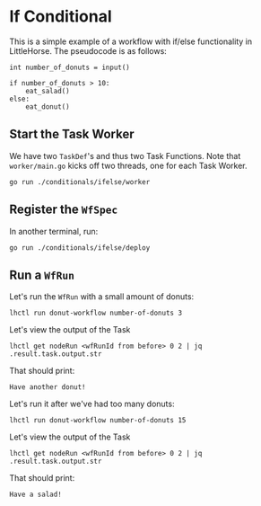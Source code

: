 # If Conditional

This is a simple example of a workflow with if/else functionality in LittleHorse. The pseudocode is as follows:

```
int number_of_donuts = input()

if number_of_donuts > 10:
    eat_salad()
else:
    eat_donut()
```

## Start the Task Worker

We have two `TaskDef`'s and thus two Task Functions. Note that `worker/main.go` kicks off two threads, one for each Task Worker.

```
go run ./conditionals/ifelse/worker
```

## Register the `WfSpec`

In another terminal, run:

```
go run ./conditionals/ifelse/deploy
```

## Run a `WfRun`

Let's run the `WfRun` with a small amount of donuts:

```
lhctl run donut-workflow number-of-donuts 3
```

Let's view the output of the Task

```
lhctl get nodeRun <wfRunId from before> 0 2 | jq .result.task.output.str
```

That should print:

```
Have another donut!
```

Let's run it after we've had too many donuts:

```
lhctl run donut-workflow number-of-donuts 15
```

Let's view the output of the Task

```
lhctl get nodeRun <wfRunId from before> 0 2 | jq .result.task.output.str
```

That should print:

```
Have a salad!
```
